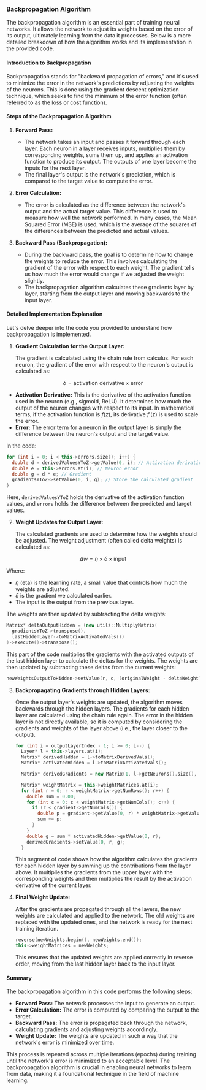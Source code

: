 ### Backpropagation Algorithm

The backpropagation algorithm is an essential part of training neural networks. It allows the network to adjust its weights based on the error of its output, ultimately learning from the data it processes. Below is a more detailed breakdown of how the algorithm works and its implementation in the provided code.

#### Introduction to Backpropagation

Backpropagation stands for "backward propagation of errors," and it's used to minimize the error in the network's predictions by adjusting the weights of the neurons. This is done using the gradient descent optimization technique, which seeks to find the minimum of the error function (often referred to as the loss or cost function).

#### Steps of the Backpropagation Algorithm

1. **Forward Pass:**
   - The network takes an input and passes it forward through each layer. Each neuron in a layer receives inputs, multiplies them by corresponding weights, sums them up, and applies an activation function to produce its output. The outputs of one layer become the inputs for the next layer.
   - The final layer's output is the network's prediction, which is compared to the target value to compute the error.

2. **Error Calculation:**
   - The error is calculated as the difference between the network's output and the actual target value. This difference is used to measure how well the network performed. In many cases, the Mean Squared Error (MSE) is used, which is the average of the squares of the differences between the predicted and actual values.

3. **Backward Pass (Backpropagation):**
   - During the backward pass, the goal is to determine how to change the weights to reduce the error. This involves calculating the gradient of the error with respect to each weight. The gradient tells us how much the error would change if we adjusted the weight slightly.
   - The backpropagation algorithm calculates these gradients layer by layer, starting from the output layer and moving backwards to the input layer.

#### Detailed Implementation Explanation

Let's delve deeper into the code you provided to understand how backpropagation is implemented.

1. **Gradient Calculation for the Output Layer:**

   The gradient is calculated using the chain rule from calculus. For each neuron, the gradient of the error with respect to the neuron's output is calculated as:

  <div align="center">

  $\delta = \text{activation derivative} \times \text{error}$

  </div>

  - **Activation Derivative:** This is the derivative of the activation function used in the neuron (e.g., sigmoid, ReLU). It determines how much the output of the neuron changes with respect to its input. In mathematical terms, if the activation function is $f(z)$, its derivative $f'(z)$ is used to scale the error.
  - **Error:** The error term for a neuron in the output layer is simply the difference between the neuron's output and the target value.

   In the code:

   ```cpp
   for (int i = 0; i < this->errors.size(); i++) {
     double d = derivedValuesYToZ->getValue(0, i); // Activation derivative
     double e = this->errors.at(i); // Neuron error
     double g = d * e; // Gradient
     gradientsYToZ->setValue(0, i, g); // Store the calculated gradient
   }
   ```

   Here, `derivedValuesYToZ` holds the derivative of the activation function values, and `errors` holds the difference between the predicted and target values.

2. **Weight Updates for Output Layer:**

   The calculated gradients are used to determine how the weights should be adjusted. The weight adjustment (often called delta weights) is calculated as:

  <div align="center">

  $\Delta w = \eta \times \delta \times \text{input}$

  </div>

  Where:
  - $\eta$ (eta) is the learning rate, a small value that controls how much the weights are adjusted.
  - $\delta$ is the gradient we calculated earlier.
  - The input is the output from the previous layer.


  The weights are then updated by subtracting the delta weights:

   ```cpp
   Matrix* deltaOutputHidden = (new utils::MultiplyMatrix(
     gradientsYToZ->transpose(),
     lastHiddenLayer->toMatrixActivatedVals())
   )->execute()->transpose();
   ```

   This part of the code multiplies the gradients with the activated outputs of the last hidden layer to calculate the deltas for the weights. The weights are then updated by subtracting these deltas from the current weights:

   ```cpp
   newWeightsOutputToHidden->setValue(r, c, (originalWeight - deltaWeight));
   ```

3. **Backpropagating Gradients through Hidden Layers:**

   Once the output layer's weights are updated, the algorithm moves backwards through the hidden layers. The gradients for each hidden layer are calculated using the chain rule again. The error in the hidden layer is not directly available, so it is computed by considering the gradients and weights of the layer above (i.e., the layer closer to the output).

   ```cpp
   for (int i = outputLayerIndex - 1; i >= 0; i--) {
     Layer* l = this->layers.at(i);
     Matrix* derivedHidden = l->toMatrixDerivedVals();
     Matrix* activatedHidden = l->toMatrixActivatedVals();

     Matrix* derivedGradients = new Matrix(1, l->getNeurons().size(), false);

     Matrix* weightMatrix = this->weightMatrices.at(i);
     for (int r = 0; r < weightMatrix->getNumRows(); r++) {
       double sum = 0.00;
       for (int c = 0; c < weightMatrix->getNumCols(); c++) {
         if (r < gradient->getNumCols()) {
           double p = gradient->getValue(0, r) * weightMatrix->getValue(r, c);
           sum += p;
         }
       }
       double g = sum * activatedHidden->getValue(0, r);
       derivedGradients->setValue(0, r, g);
     }
   ```

   This segment of code shows how the algorithm calculates the gradients for each hidden layer by summing up the contributions from the layer above. It multiplies the gradients from the upper layer with the corresponding weights and then multiplies the result by the activation derivative of the current layer.

4. **Final Weight Update:**

   After the gradients are propagated through all the layers, the new weights are calculated and applied to the network. The old weights are replaced with the updated ones, and the network is ready for the next training iteration.

   ```cpp
   reverse(newWeights.begin(), newWeights.end());
   this->weightMatrices = newWeights;
   ```

   This ensures that the updated weights are applied correctly in reverse order, moving from the last hidden layer back to the input layer.

#### Summary

The backpropagation algorithm in this code performs the following steps:
- **Forward Pass:** The network processes the input to generate an output.
- **Error Calculation:** The error is computed by comparing the output to the target.
- **Backward Pass:** The error is propagated back through the network, calculating gradients and adjusting weights accordingly.
- **Weight Update:** The weights are updated in such a way that the network's error is minimized over time.

This process is repeated across multiple iterations (epochs) during training until the network's error is minimized to an acceptable level. The backpropagation algorithm is crucial in enabling neural networks to learn from data, making it a foundational technique in the field of machine learning.

